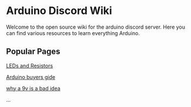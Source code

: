 # Arduino Discord Wiki
Welcome to the open source wiki for the arduino discord server. Here you can find various resources to learn everything Arduino.

## Popular Pages

[LEDs and Resistors](ledResistors.md)

[Arduino buyers gide](arduinobuyersgide.md)


[why a 9v is a bad idea](9vwhybadidea.md)

...
